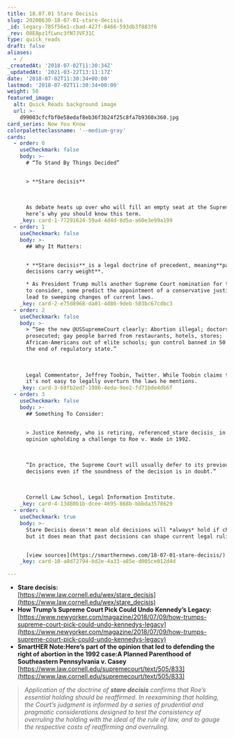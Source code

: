 ```yaml
---
title: 18.07.01 Stare Decisis
slug: 20200630-18-07-01-stare-decisis
_id: legacy-785f56e1-cbad-427f-8466-593db3f883f6
_rev: O8E8pz1fLwnc3fN7JVF31C
type: quick_reads
draft: false
aliases:
  - /
_createdAt: '2018-07-02T11:30:34Z'
_updatedAt: '2021-03-22T13:11:17Z'
date: '2018-07-02T11:30:34+00:00'
lastmod: '2018-07-02T11:30:34+00:00'
weight: 50
featured_image:
  alt: Quick Reads background image
  url: >-
    d99003cfcfbf0e58edaf8eb36f3b24f25c8fa7b9360x360.jpg
card_series: Now You Know
colorpaletteclassname: '--medium-gray'
cards:
  - order: 0
    useCheckmark: false
    body: >-
      # “To Stand By Things Decided”


      > **Stare decisis**  
        
        
        
      As debate heats up over who will fill an empty seat at the Supreme Court,
      here’s why you should know this term.
    _key: card-1-77291624-59a4-4d4d-8d5a-a60e3e99a199
  - order: 1
    useCheckmark: false
    body: >-
      ## Why It Matters:


      * **Stare decisis**_is a legal doctrine of precedent, meaning**past
      decisions carry weight**.

      * As President Trump mulls another Supreme Court nomination for the Senate
      to consider, some predict the appointment of a conservative justice will
      lead to sweeping changes of current laws.
    _key: card-2-e75d8968-da01-4d86-9deb-503bc67cdbc3
  - order: 2
    useCheckmark: false
    body: >-
      > “See the new @USSupremeCourt clearly: Abortion illegal; doctors
      prosecuted; gay people barred from restaurants, hotels, stores;
      African-Americans out of elite schools; gun control banned in 50 states;
      the end of regulatory state.”  
        
        
        
      Legal Commentator, Jeffrey Toobin, Twitter. While Toobin claims the above,
      it's not easy to legally overturn the laws he mentions.
    _key: card-3-68fb2ed7-1986-4eda-9ee2-fd71bde4db6f
  - order: 3
    useCheckmark: false
    body: >-
      ## Something To Consider:


      > Justice Kennedy, who is retiring, referenced_stare decisis_ in an
      opinion upholding a challenge to Roe v. Wade in 1992.  
        
        
        
      “In practice, the Supreme Court will usually defer to its previous
      decisions even if the soundness of the decision is in doubt.”  
        
        
        
      Cornell Law School, Legal Information Institute.
    _key: card-4-13d80b1b-dcee-4695-868b-bbbda3578629
  - order: 4
    useCheckmark: true
    body: >-
      Stare Decisis doesn't mean old decisions will *always* hold if challenged,
      but it does mean that past decisions can shape current legal rulings.


      [view sources](https://smarthernews.com/18-07-01-stare-decisis/)
    _key: card-10-a8d72794-bd2e-4a33-a85e-d005ce012d4d

---
```

* **Stare decisis:**  
[https://www.law.cornell.edu/wex/stare_decisis](https://www.law.cornell.edu/wex/stare_decisis)
* **How Trump’s Supreme Court Pick Could Undo Kennedy’s Legacy:**  
[https://www.newyorker.com/magazine/2018/07/09/how-trumps-supreme-court-pick-could-undo-kennedys-legacy](https://www.newyorker.com/magazine/2018/07/09/how-trumps-supreme-court-pick-could-undo-kennedys-legacy)
* **SmartHER Note:Here’s part of the opinion that led to defending the right of abortion in the 1992 case:A Planned Parenthood of Southeastern Pennsylvania v. Casey**  
[https://www.law.cornell.edu/supremecourt/text/505/833](https://www.law.cornell.edu/supremecourt/text/505/833)

> _Application of the doctrine of **stare decisis** confirms that Roe’s essential holding should be reaffirmed. In reexamining that holding, the Court’s judgment is informed by a series of prudential and pragmatic considerations designed to test the consistency of overruling the holding with the ideal of the rule of law, and to gauge the respective costs of reaffirming and overruling._